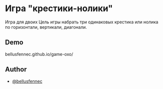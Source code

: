 # Игра "крестики-нолики"
Игра для двоих
Цель игры набрать три одинаковых крестика или нолика по горизонтали, вертикали, диагонали.


## Demo

bellusfennec.github.io/game-oxo/
## Author

- [@bellusfennec](https://www.github.com/bellusfennec)

